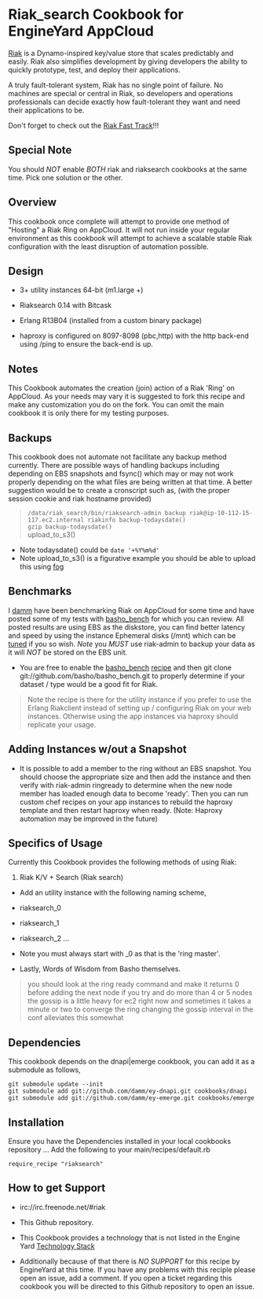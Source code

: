Riak_search Cookbook for EngineYard AppCloud
=========

[Riak][1] is a Dynamo-inspired key/value store that scales predictably and easily. Riak also simplifies development by giving developers the ability to quickly prototype, test, and deploy their applications.

A truly fault-tolerant system, Riak has no single point of failure. No machines are special or central in Riak, so developers and operations professionals can decide exactly how fault-tolerant they want and need their applications to be.

Don't forget to check out the [Riak Fast Track][9]!!!

Special Note
--------

You should *NOT* enable *BOTH* riak and riaksearch cookbooks at the same time.  Pick one solution or the other.



Overview
--------

This cookbook once complete will attempt to provide one method of "Hosting" a Riak Ring on AppCloud.  It will not run inside your regular environment as this cookbook will attempt to achieve a scalable stable Riak configuration with the least disruption of automation possible.

Design
--------

* 3+ utility instances 64-bit (m1.large +)

* Riaksearch 0.14 with Bitcask
* Erlang R13B04 (installed from a custom binary package)
* haproxy is configured on 8097-8098 (pbc,http) with the http back-end using /ping to ensure the back-end is up.

Notes
--------

This Cookbook automates the creation (join) action of a Riak 'Ring' on AppCloud.  As your needs may vary it is suggested to fork this recipe and make any customization you do on the fork.  You can omit the main cookbook it is only there for my testing purposes.

Backups
--------

This cookbook does not automate not facilitate any backup method currently.  There are possible ways of handling backups including depending on EBS snapshots and fsync() which may or may not work properly depending on the what files are being written at that time.  A better suggestion would be to create a cronscript such as, (with the proper session cookie and riak hostname provided) 

> ``/data/riak_search/bin/riaksearch-admin backup riak@ip-10-112-15-117.ec2.internal riakinfo backup-todaysdate()``  
> ``gzip backup-todaysdate()``  
> upload_to_s3()

* Note todaysdate() could be ``date '+%Y%m%d'`` 
* Note upload_to_s3() is a figurative example you should be able to upload this using [fog][3]

Benchmarks
--------

I [damm][4] have been benchmarking Riak on AppCloud for some time and have posted some of my tests with [basho_bench][5] for which you can review.  All posted results are using EBS as the diskstore, you can find better latency and speed by using the instance Ephemeral disks (/mnt) which can be [tuned][6] if you so wish.  *Note* you *MUST* use riak-admin to backup your data as it will *NOT* be stored on the EBS unit.  

* You are free to enable the [basho_bench][7] [recipe][8] and then git clone git://github.com/basho/basho_bench.git to properly determine if your dataset / type would be a good fit for Riak.

> Note the recipe is there for the utility instance if you prefer to use the Erlang Riakclient instead of setting up / configuring Riak on your web instances.  Otherwise using the app instances via haproxy should replicate your usage.

Adding Instances w/out a Snapshot
--------

* It is possible to add a member to the ring without an EBS snapshot.  You should choose the appropriate size and then add the instance and then verify with riak-admin ringready to determine when the new node member has loaded enough data to become 'ready'.  Then you can run custom chef recipes on your app instances to rebuild the haproxy template and then restart haproxy when ready.  (Note: Haproxy automation may be improved in the future)


Specifics of Usage
--------

Currently this Cookbook provides the following methods of using Riak:

1. Riak K/V + Search (Riak search)

  * Add an utility instance with the following naming scheme,

  * riaksearch_0
  * riaksearch_1
  * riaksearch_2
  ...

  * Note you must always start with _0 as that is the 'ring master'.  

* Lastly, Words of Wisdom from Basho themselves.

> you should look at the ring ready command and make it returns 0 before adding the next node
> if you try and do more than 4 or 5 nodes the gossip is a little heavy for ec2 right now
> and sometimes it takes a minute or two to converge the ring
> changing the gossip interval in the conf alleviates this somewhat

Dependencies
--------

This cookbook depends on the dnapi|emerge cookbook, you can add it as a
submodule as follows,

``git submodule update --init``  
``git submodule add git://github.com/damm/ey-dnapi.git cookbooks/dnapi`` 
``git submodule add git://github.com/damm/ey-emerge.git cookbooks/emerge``  

Installation
--------

Ensure you have the Dependencies installed in your local cookbooks repository ...
Add the following to your main/recipes/default.rb

``require_recipe "riaksearch"``  

How to get Support
--------

* irc://irc.freenode.net/#riak
* This Github repository.
* This Cookbook provides a technology that is not listed in the Engine Yard [Technology Stack][2]

* Additionally because of that there is *NO SUPPORT* for this recipe by EngineYard at this time.  If you have any problems with this reciple please open an issue, add a comment.  If you open a ticket regarding this cookbook you will be directed to this Github repository to open an issue.


[1]: http://wiki.basho.com/display/RIAK/Riak
[2]: http://www.engineyard.com/products/technology/stack
[3]: https://github.com/geemus/fog
[4]: https://github.com/damm
[5]: https://github.com/damm/basho_bench
[6]: https://github.com/engineyard/ey-cloud-recipes/blob/master/cookbooks/riaksearch/attributes/riak.rb#L3
[7]: https://github.com/engineyard/ey-cloud-recipes/blob/master/cookbooks/riaksearch/recipes/default.rb#L6
[8]: https://github.com/engineyard/ey-cloud-recipes/blob/master/cookbooks/riaksearch/recipes/default.rb#51
[9]: http://wiki.basho.com/The-Riak-Fast-Track.html
